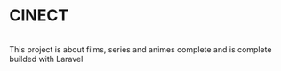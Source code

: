 # CINECT
<br/>
This project is about films, series and animes complete and is complete builded with Laravel
<br/>
